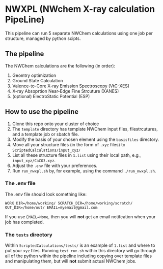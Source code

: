 # NWXPL (**NW**chem **X**-ray calculation **P**ipe**L**ine)

This pipeline can run 5 separate NWChem calculations using one job per structure, managed by python scipts.

## The pipeline

The NWChem calculations are the following (in order):

1. Geomtry optimization
2. Ground State Calculation
3. Valence-to-Core X-ray Emission Spectroscopy (VtC-XES)
4. X-ray Absoprtion Near-Edge Fine Strcuture (XANES)
5. (optional) ElectroStatic Potential (ESP)

## How to use the pipeline

1. Clone this repo onto your cluster of choice
2. The `template` directory has template NWChem input files, filestrcutures, and a template job or sbatch file.
3. Modify the basis of your chosen element using the `basisfiles` directory.
4. Move all your structure files (in the form of `.xyz` files) to `ScriptedCalculations/input_xyz/`
5. List all these structure files in `1.list` using their local path, e.g., `input_xyz/CaCO3.xyz`.
6. Adjust the `.env` file with your preferences.
7. Run `run_nwxpl.sh` by, for example, using the command `./run_nwxpl.sh`.

### The .env file

The .env file should look something like:

`
WORK_DIR=/home/working/
SCRATCH_DIR=/home/working/scratch/
OUT_DIR=/home/out/
EMAIL=myemail@gmail.com
`

If you use `EMAIL=None`, then you will **not** get an email notifcation when your job has completed.

### The `tests` directory

Within `ScriptedCalculations/tests/` is an example of `1.list` and where to put your `xyz` files. Running `test_run.sh` within this directory will go through all of the python within the pipeline including copying over template files and manipulating them, but will **not** submit actual NWChem jobs.

